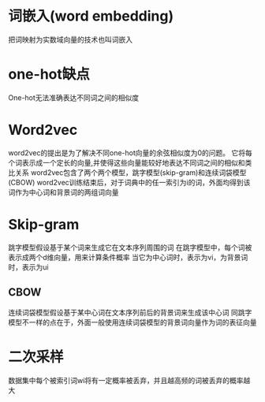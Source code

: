 <!--
 * @Autor: xujiahuan
 * @Date: 2020-03-05 20:37:36
 * @LastEditors: xujiahuan
 * @LastEditTime: 2020-03-05 21:41:54
 -->
# 词嵌入(word embedding)
把词映射为实数域向量的技术也叫词嵌入


# one-hot缺点
One-hot无法准确表达不同词之间的相似度


# Word2vec
word2vec的提出是为了解决不同one-hot向量的余弦相似度为0的问题。
它将每个词表示成一个定长的向量,并使得这些向量能较好地表达不同词之间的相似和类比关系
word2vec包含了两个两个模型，跳字模型(skip-gram)和连续词袋模型(CBOW)
word2vec训练结束后，对于词典中的任一索引为i的词，外面均得到该词作为中心词和背景词的两组词向量


# Skip-gram
跳字模型假设基于某个词来生成它在文本序列周围的词
在跳字模型中，每个词被表示成两个d维向量，用来计算条件概率
当它为中心词时，表示为vi，为背景词时，表示为ui


## CBOW
连续词袋模型假设基于某中心词在文本序列前后的背景词来生成该中心词
同跳字模型不一样的点在于，外面一般使用连续词袋模型的背景词向量作为词的表征向量


# 二次采样
数据集中每个被索引词wi将有一定概率被丢弃，并且越高频的词被丢弃的概率越大